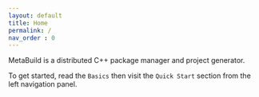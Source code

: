 ```yaml
---
layout: default
title: Home
permalink: /
nav_order : 0
---
```


MetaBuild is a distributed C++ package manager and project generator.

To get started, read the `Basics` then visit the `Quick Start` section from the left navigation panel.


